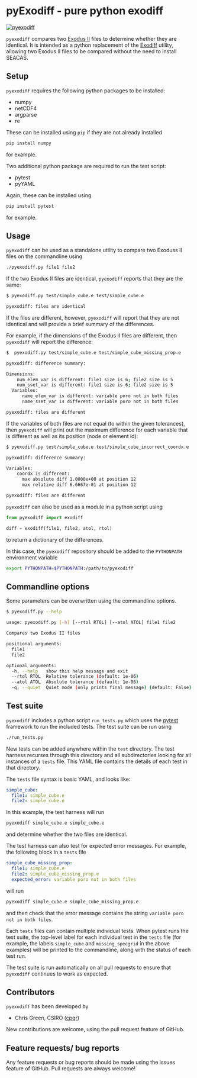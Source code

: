 # pyExodiff - pure python exodiff

[![pyexodiff](https://github.com/cpgr/pyexodiff/actions/workflows/pyexodiff.yml/badge.svg)](https://github.com/cpgr/pyexodiff/actions/workflows/pyexodiff.yml)

`pyexodiff` compares two [Exodus II](https://github.com/gsjaardema/seacas) files to determine
whether they are identical. It is intended as a python replacement of the [Exodiff](https://github.com/gsjaardema/seacas) utility, allowing two Exodus II files to be compared without the need to install SEACAS.

## Setup

`pyexodiff` requires the following python packages to be installed:

- numpy
- netCDF4
- argparse
- re

These can be installed using `pip` if they are not already installed
```bash
pip install numpy
```
for example.

Two additional python package are required to run the test script:

- pytest
- pyYAML

Again, these can be installed using
```bash
pip install pytest
```
for example.

## Usage

`pyexodiff` can be used as a standalone utility to compare two Exoduss II files on the commandline using

```bash
./pyexodiff.py file1 file2
```

If the two Exodus II files are identical, `pyexodiff` reports that they are the same:
```bash
$ pyexodiff.py test/simple_cube.e test/simple_cube.e

pyexodiff: files are identical
```

If the files are different, however, `pyexodiff` will report that they are not identical and will provide a brief summary of the differences.

For example, if the dimensions of the Exodus II files are different, then `pyexodiff` will report the difference:
```bash
$  pyexodiff.py test/simple_cube.e test/simple_cube_missing_prop.e

pyexodiff: difference summary:

Dimensions:
    num_elem_var is different: file1 size is 6; file2 size is 5
    num_sset_var is different: file1 size is 6; file2 size is 5
  Variables:
      name_elem_var is different: variable poro not in both files
      name_sset_var is different: variable poro not in both files

pyexodiff: files are different
```

If the variables of both files are not equal (to within the given tolerances), then `pyexodiff` will print out the maximum difference for each variable that is different as well as its position (node or element id):

```bash
$ pyexodiff.py test/simple_cube.e test/simple_cube_incorrect_coordx.e

pyexodiff: difference summary:

Variables:
    coordx is different:
      max absolute diff 1.0000e+00 at position 12
      max relative diff 6.6667e-01 at position 12

pyexodiff: files are different
```

`pyexodiff` can also be used as a module in a python script using

```python
from pyexodiff import exodiff

diff = exodiff(file1, file2, atol, rtol)
```
to return a dictionary of the differences.

In this case, the `pyexodiff` repository should be added to the `PYTHONPATH`
environment variable
```bash
export PYTHONPATH=$PYTHONPATH:/path/to/pyexodiff
```

## Commandline options

Some parameters can be overwritten using the commandline options.

```bash
$ pyexodiff.py --help

usage: pyexodiff.py [-h] [--rtol RTOL] [--atol ATOL] file1 file2

Compares two Exodus II files

positional arguments:
  file1
  file2

optional arguments:
  -h, --help   show this help message and exit
  --rtol RTOL  Relative tolerance (default: 1e-06)
  --atol ATOL  Absolute tolerance (default: 1e-06)
  -q, --quiet  Quiet mode (only prints final message) (default: False)
```

## Test suite

`pyexodiff` includes a python script `run_tests.py` which uses the [pytest](https://pytest.org) framework to run the included tests. The test suite can be run using
```bash
./run_tests.py
```

New tests can be added anywhere within the `test` directory. The test harness recurses through this directory and all subdirectories looking for all instances of a `tests` file. This YAML file contains the details of each test in that directory.

The `tests` file syntax is basic YAML, and looks like:
```yml
simple_cube:
  file1: simple_cube.e
  file2: simple_cube.e
```
In this example, the test harness will run
```bash
pyexodiff simple_cube.e simple_cube.e
```
and determine whether the two files are identical.

The test harness can also test for expected error messages. For example, the following block in a `tests` file
```yml
simple_cube_missing_prop:
  file1: simple_cube.e
  file2: simple_cube_missing_prop.e
  expected_error: variable poro not in both files
```
will run
```bash
pyexodiff simple_cube.e simple_cube_missing_prop.e
```
and then check that the error message contains the string `variable poro not in both files`.

Each `tests` files can contain multiple individual tests. When pytest runs the test suite, the top-level label for each individual test in the `tests` file (for example, the labels `simple_cube` and `missing_specgrid` in the above examples) will be printed to the commandline, along with the status of each test run.

The test suite is run automatically on all pull requests to ensure that `pyexodiff` continues to work as expected.

## Contributors

`pyexodiff` has been developed by
- Chris Green, CSIRO ([cpgr](https://github.com/cpgr))

New contributions are welcome, using the pull request feature of GitHub.

## Feature requests/ bug reports

Any feature requests or bug reports should be made using the issues feature of GitHub. Pull requests are always welcome!

